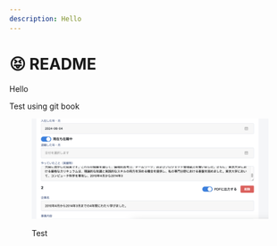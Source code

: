 ```yaml
---
description: Hello
---
```


# 😝 README

Hello

Test using git book

<figure><img src=".gitbook/assets/Screenshot 2024-07-04 at 10.36.05.png" alt=""><figcaption><p>Test</p></figcaption></figure>

